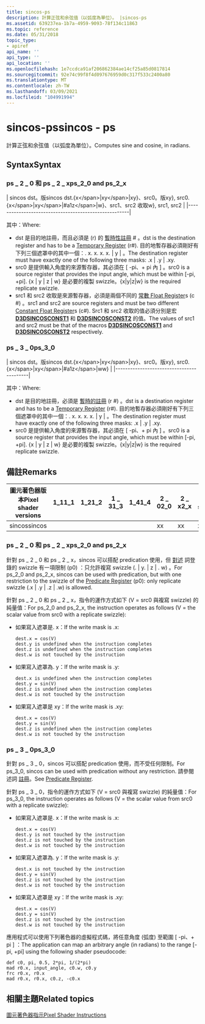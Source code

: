 ```yaml
---
title: sincos-ps
description: 計算正弦和余弦值（以弧度為單位）。 |sincos-ps
ms.assetid: 639237ea-1b7a-4959-9093-78f134c11863
ms.topic: reference
ms.date: 05/31/2018
topic_type:
- apiref
api_name: ''
api_type: ''
api_location: ''
ms.openlocfilehash: 1e7ccdca91af206862384ae14cf25a85d0817814
ms.sourcegitcommit: 92e74c99f8f4d097676959d0c317f533c2400a80
ms.translationtype: MT
ms.contentlocale: zh-TW
ms.lasthandoff: 03/09/2021
ms.locfileid: "104991994"
---
```

# <a name="sincos---ps"></a><span data-ttu-id="64ba4-104">sincos-ps</span><span class="sxs-lookup"><span data-stu-id="64ba4-104">sincos - ps</span></span>

<span data-ttu-id="64ba4-105">計算正弦和余弦值（以弧度為單位）。</span><span class="sxs-lookup"><span data-stu-id="64ba4-105">Computes sine and cosine, in radians.</span></span>

## <a name="syntax"></a><span data-ttu-id="64ba4-106">Syntax</span><span class="sxs-lookup"><span data-stu-id="64ba4-106">Syntax</span></span>

### <a name="ps_2_0-and-ps_2_x"></a><span data-ttu-id="64ba4-107">ps \_ 2 \_ 0 和 ps \_ 2 \_ x</span><span class="sxs-lookup"><span data-stu-id="64ba4-107">ps\_2\_0 and ps\_2\_x</span></span>



| <span data-ttu-id="64ba4-108">sincos dst。版</span><span class="sxs-lookup"><span data-stu-id="64ba4-108">sincos dst.{x\</span></span>|<span data-ttu-id="64ba4-109">x</span><span class="sxs-lookup"><span data-stu-id="64ba4-109">y\</span></span>|<span data-ttu-id="64ba4-110">xy}、src0。版</span><span class="sxs-lookup"><span data-stu-id="64ba4-110">xy}, src0.{x\</span></span>|<span data-ttu-id="64ba4-111">x</span><span class="sxs-lookup"><span data-stu-id="64ba4-111">y\</span></span>|<span data-ttu-id="64ba4-112">#a1</span><span class="sxs-lookup"><span data-stu-id="64ba4-112">z\</span></span>|<span data-ttu-id="64ba4-113">w}、src1、src2 收取</span><span class="sxs-lookup"><span data-stu-id="64ba4-113">w}, src1, src2</span></span> |
|------------------------------------------------------|



 

<span data-ttu-id="64ba4-114">其中：</span><span class="sxs-lookup"><span data-stu-id="64ba4-114">Where:</span></span>

-   <span data-ttu-id="64ba4-115">dst 是目的地註冊，而且必須是 (r) 的 [暫時性註冊](dx9-graphics-reference-asm-ps-registers-temporary.md) \# 。</span><span class="sxs-lookup"><span data-stu-id="64ba4-115">dst is the destination register and has to be a [Temporary Register](dx9-graphics-reference-asm-ps-registers-temporary.md) (r\#).</span></span> <span data-ttu-id="64ba4-116">目的地暫存器必須剛好有下列三個遮罩中的其中一個：. x. x. x. x. \| y \| 。</span><span class="sxs-lookup"><span data-stu-id="64ba4-116">The destination register must have exactly one of the following three masks: .x \| .y \| .xy.</span></span>
-   <span data-ttu-id="64ba4-117">src0 是提供輸入角度的來源暫存器，其必須在 \[ -pi、+ pi 內 \] 。</span><span class="sxs-lookup"><span data-stu-id="64ba4-117">src0 is a source register that provides the input angle, which must be within \[-pi, +pi\].</span></span> <span data-ttu-id="64ba4-118">{x \| y \| z \| w} 是必要的複製 swizzle。</span><span class="sxs-lookup"><span data-stu-id="64ba4-118">{x\|y\|z\|w} is the required replicate swizzle.</span></span>
-   <span data-ttu-id="64ba4-119">src1 和 src2 收取是來源暫存器，必須是兩個不同的 [常數 Float Register](dx9-graphics-reference-asm-ps-registers-constant-float.md)s (c \#) 。</span><span class="sxs-lookup"><span data-stu-id="64ba4-119">src1 and src2 are source registers and must be two different [Constant Float Register](dx9-graphics-reference-asm-ps-registers-constant-float.md)s (c\#).</span></span> <span data-ttu-id="64ba4-120">Src1 和 src2 收取的值必須分別是宏 [**D3DSINCOSCONST1**](/windows/desktop/direct3d9/d3dsincosconst1) 和 [**D3DSINCOSCONST2**](/windows/desktop/direct3d9/d3dsincosconst2) 的值。</span><span class="sxs-lookup"><span data-stu-id="64ba4-120">The values of src1 and src2 must be that of the macros [**D3DSINCOSCONST1**](/windows/desktop/direct3d9/d3dsincosconst1) and [**D3DSINCOSCONST2**](/windows/desktop/direct3d9/d3dsincosconst2) respectively.</span></span>

### <a name="ps_3_0"></a><span data-ttu-id="64ba4-121">ps \_ 3 \_ 0</span><span class="sxs-lookup"><span data-stu-id="64ba4-121">ps\_3\_0</span></span>



| <span data-ttu-id="64ba4-122">sincos dst。版</span><span class="sxs-lookup"><span data-stu-id="64ba4-122">sincos dst.{x\</span></span>|<span data-ttu-id="64ba4-123">x</span><span class="sxs-lookup"><span data-stu-id="64ba4-123">y\</span></span>|<span data-ttu-id="64ba4-124">xy}、src0。版</span><span class="sxs-lookup"><span data-stu-id="64ba4-124">xy}, src0.{x\</span></span>|<span data-ttu-id="64ba4-125">x</span><span class="sxs-lookup"><span data-stu-id="64ba4-125">y\</span></span>|<span data-ttu-id="64ba4-126">#a1</span><span class="sxs-lookup"><span data-stu-id="64ba4-126">z\</span></span>|<span data-ttu-id="64ba4-127">w</span><span class="sxs-lookup"><span data-stu-id="64ba4-127">w}</span></span> |
|------------------------------------------|



 

<span data-ttu-id="64ba4-128">其中：</span><span class="sxs-lookup"><span data-stu-id="64ba4-128">Where:</span></span>

-   <span data-ttu-id="64ba4-129">dst 是目的地註冊，必須是 [暫時的註冊](dx9-graphics-reference-asm-ps-registers-temporary.md) (r \#) 。</span><span class="sxs-lookup"><span data-stu-id="64ba4-129">dst is a destination register and has to be a [Temporary Register](dx9-graphics-reference-asm-ps-registers-temporary.md) (r\#).</span></span> <span data-ttu-id="64ba4-130">目的地暫存器必須剛好有下列三個遮罩中的其中一個：. x. x. x. x. \| y \| 。</span><span class="sxs-lookup"><span data-stu-id="64ba4-130">The destination register must have exactly one of the following three masks: .x \| .y \| .xy.</span></span>
-   <span data-ttu-id="64ba4-131">src0 是提供輸入角度的來源暫存器，其必須在 \[ -pi、+ pi 內 \] 。</span><span class="sxs-lookup"><span data-stu-id="64ba4-131">src0 is a source register that provides the input angle, which must be within \[-pi, +pi\].</span></span> <span data-ttu-id="64ba4-132">{x \| y \| z \| w} 是必要的複製 swizzle。</span><span class="sxs-lookup"><span data-stu-id="64ba4-132">{x\|y\|z\|w} is the required replicate swizzle.</span></span>

## <a name="remarks"></a><span data-ttu-id="64ba4-133">備註</span><span class="sxs-lookup"><span data-stu-id="64ba4-133">Remarks</span></span>



| <span data-ttu-id="64ba4-134">圖元著色器版本</span><span class="sxs-lookup"><span data-stu-id="64ba4-134">Pixel shader versions</span></span> | <span data-ttu-id="64ba4-135">1\_1</span><span class="sxs-lookup"><span data-stu-id="64ba4-135">1\_1</span></span> | <span data-ttu-id="64ba4-136">1\_2</span><span class="sxs-lookup"><span data-stu-id="64ba4-136">1\_2</span></span> | <span data-ttu-id="64ba4-137">1 \_ 3</span><span class="sxs-lookup"><span data-stu-id="64ba4-137">1\_3</span></span> | <span data-ttu-id="64ba4-138">1\_4</span><span class="sxs-lookup"><span data-stu-id="64ba4-138">1\_4</span></span> | <span data-ttu-id="64ba4-139">2 \_ 0</span><span class="sxs-lookup"><span data-stu-id="64ba4-139">2\_0</span></span> | <span data-ttu-id="64ba4-140">2 \_ x</span><span class="sxs-lookup"><span data-stu-id="64ba4-140">2\_x</span></span> | <span data-ttu-id="64ba4-141">2個 \_ sw</span><span class="sxs-lookup"><span data-stu-id="64ba4-141">2\_sw</span></span> | <span data-ttu-id="64ba4-142">3 \_ 0</span><span class="sxs-lookup"><span data-stu-id="64ba4-142">3\_0</span></span> | <span data-ttu-id="64ba4-143">3個 \_ sw</span><span class="sxs-lookup"><span data-stu-id="64ba4-143">3\_sw</span></span> |
|-----------------------|------|------|------|------|------|------|-------|------|-------|
| <span data-ttu-id="64ba4-144">sincos</span><span class="sxs-lookup"><span data-stu-id="64ba4-144">sincos</span></span>                |      |      |      |      | <span data-ttu-id="64ba4-145">x</span><span class="sxs-lookup"><span data-stu-id="64ba4-145">x</span></span>    | <span data-ttu-id="64ba4-146">x</span><span class="sxs-lookup"><span data-stu-id="64ba4-146">x</span></span>    | <span data-ttu-id="64ba4-147">x</span><span class="sxs-lookup"><span data-stu-id="64ba4-147">x</span></span>     | <span data-ttu-id="64ba4-148">x</span><span class="sxs-lookup"><span data-stu-id="64ba4-148">x</span></span>    | <span data-ttu-id="64ba4-149">x</span><span class="sxs-lookup"><span data-stu-id="64ba4-149">x</span></span>     |



 

### <a name="ps_2_0-and-ps_2_x"></a><span data-ttu-id="64ba4-150">ps \_ 2 \_ 0 和 ps \_ 2 \_ x</span><span class="sxs-lookup"><span data-stu-id="64ba4-150">ps\_2\_0 and ps\_2\_x</span></span>

<span data-ttu-id="64ba4-151">針對 ps \_ 2 \_ 0 和 ps \_ 2 \_ x，sincos 可以搭配 predication 使用，但 [對述](dx9-graphics-reference-asm-ps-registers-predicate.md) 詞登錄的 swizzle 有一項限制 (p0) ：只允許複寫 swizzle (. \| y. \| z \| . w) 。</span><span class="sxs-lookup"><span data-stu-id="64ba4-151">For ps\_2\_0 and ps\_2\_x, sincos can be used with predication, but with one restriction to the swizzle of the [Predicate Register](dx9-graphics-reference-asm-ps-registers-predicate.md) (p0): only replicate swizzle (.x \| .y \| .z \| .w) is allowed.</span></span>

<span data-ttu-id="64ba4-152">針對 ps \_ 2 \_ 0 和 ps \_ 2 \_ x，指令的運作方式如下 (V = src0 與複寫 swizzle) 的純量值：</span><span class="sxs-lookup"><span data-stu-id="64ba4-152">For ps\_2\_0 and ps\_2\_x, the instruction operates as follows (V = the scalar value from src0 with a replicate swizzle):</span></span>

-   <span data-ttu-id="64ba4-153">如果寫入遮罩是. x：</span><span class="sxs-lookup"><span data-stu-id="64ba4-153">If the write mask is .x:</span></span>
    ```
    dest.x = cos(V)
    dest.y is undefined when the instruction completes
    dest.z is undefined when the instruction completes
    dest.w is not touched by the instruction
    ```

    

-   <span data-ttu-id="64ba4-154">如果寫入遮罩為. y：</span><span class="sxs-lookup"><span data-stu-id="64ba4-154">If the write mask is .y:</span></span>
    ```
    dest.x is undefined when the instruction completes
    dest.y = sin(V)
    dest.z is undefined when the instruction completes
    dest.w is not touched by the instruction
    ```

    

-   <span data-ttu-id="64ba4-155">如果寫入遮罩是 xy：</span><span class="sxs-lookup"><span data-stu-id="64ba4-155">If the write mask is .xy:</span></span>
    ```
    dest.x = cos(V)
    dest.y = sin(V)
    dest.z is undefined when the instruction completes
    dest.w is not touched by the instruction
    ```

    

### <a name="ps_3_0"></a><span data-ttu-id="64ba4-156">ps \_ 3 \_ 0</span><span class="sxs-lookup"><span data-stu-id="64ba4-156">ps\_3\_0</span></span>

<span data-ttu-id="64ba4-157">針對 ps \_ 3 \_ 0，sincos 可以搭配 predication 使用，而不受任何限制。</span><span class="sxs-lookup"><span data-stu-id="64ba4-157">For ps\_3\_0, sincos can be used with predication without any restriction.</span></span> <span data-ttu-id="64ba4-158">請參閱述詞 [註冊](dx9-graphics-reference-asm-ps-registers-predicate.md)。</span><span class="sxs-lookup"><span data-stu-id="64ba4-158">See [Predicate Register](dx9-graphics-reference-asm-ps-registers-predicate.md).</span></span>

<span data-ttu-id="64ba4-159">針對 ps \_ 3 \_ 0，指令的運作方式如下 (V = src0 與複寫 swizzle) 的純量值：</span><span class="sxs-lookup"><span data-stu-id="64ba4-159">For ps\_3\_0, the instruction operates as follows (V = the scalar value from src0 with a replicate swizzle):</span></span>

-   <span data-ttu-id="64ba4-160">如果寫入遮罩是. x：</span><span class="sxs-lookup"><span data-stu-id="64ba4-160">If the write mask is .x:</span></span>
    ```
    dest.x = cos(V)
    dest.y is not touched by the instruction
    dest.z is not touched by the instruction
    dest.w is not touched by the instruction
    ```

    

-   <span data-ttu-id="64ba4-161">如果寫入遮罩為. y：</span><span class="sxs-lookup"><span data-stu-id="64ba4-161">If the write mask is .y:</span></span>
    ```
    dest.x is not touched by the instruction
    dest.y = sin(V)
    dest.z is not touched by the instruction
    dest.w is not touched by the instruction
    ```

    

-   <span data-ttu-id="64ba4-162">如果寫入遮罩是 xy：</span><span class="sxs-lookup"><span data-stu-id="64ba4-162">If the write mask is .xy:</span></span>
    ```
    dest.x = cos(V)
    dest.y = sin(V)
    dest.z is not touched by the instruction
    dest.w is not touched by the instruction
    ```

    

<span data-ttu-id="64ba4-163">應用程式可以使用下列著色器的虛擬程式碼，將任意角度 (弧度) 至範圍 \[ -pi、+ pi \] ：</span><span class="sxs-lookup"><span data-stu-id="64ba4-163">The application can map an arbitrary angle (in radians) to the range \[-pi, +pi\] using the following shader pseudocode:</span></span>


```
def c0, pi, 0.5, 2*pi, 1/(2*pi)
mad r0.x, input_angle, c0.w, c0.y
frc r0.x, r0.x
mad r0.x, r0.x, c0.z, -c0.x
```



## <a name="related-topics"></a><span data-ttu-id="64ba4-164">相關主題</span><span class="sxs-lookup"><span data-stu-id="64ba4-164">Related topics</span></span>

<dl> <dt>

[<span data-ttu-id="64ba4-165">圖元著色器指示</span><span class="sxs-lookup"><span data-stu-id="64ba4-165">Pixel Shader Instructions</span></span>](dx9-graphics-reference-asm-ps-instructions.md)
</dt> </dl>

 

 
